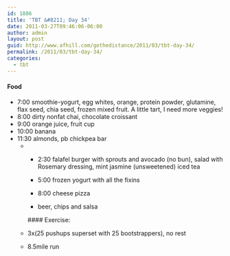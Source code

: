```yaml
---
id: 1806
title: 'TBT &#8211; Day 34'
date: 2011-03-27T09:46:06-06:00
author: admin
layout: post
guid: http://www.afhill.com/gothedistance/2011/03/tbt-day-34/
permalink: /2011/03/tbt-day-34/
categories:
  - tbt
---
```

#### Food

  * 7:00 smoothie-yogurt, egg whites, orange, protein powder, glutamine, flax seed, chia seed, frozen mixed fruit. A little tart, I need more veggies!
  * 8:00 dirty nonfat chai, chocolate croissant
  * 9:00 orange juice, fruit cup
  * 10:00 banana
  * 11:30 almonds, pb chickpea bar 
      *   * 2:30 falafel burger with sprouts and avocado (no bun), salad with Rosemary dressing, mint jasmine (unsweetened) iced tea
          * 5:00 frozen yogurt with all the fixins
          * 8:00 cheese pizza
          * beer, chips and salsa</ul> 
        #### Exercise:
        
          * 3x(25 pushups superset with 25 bootstrappers), no rest 
          * 8.5mile run